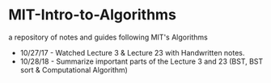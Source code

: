 # MIT-Intro-to-Algorithms
a repository of notes and guides following MIT's Algorithms
- 10/27/17 - Watched Lecture 3 & Lecture 23 with Handwritten notes.
- 10/28/18 - Summarize important parts of the Lecture 3 and 23 (BST, BST sort & Computational Algorithm)
